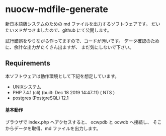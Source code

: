 ﻿nuocw-mdfile-generate
==========
新日本語版システムのための md ファイルを出力するソフトウェアです。
だいたいメドがつきましたので、github にて公開します。

試行錯誤をやりながら作ってますので、コードが汚いです。
データ確認のために、余計な出力がたくさん出ますが、
まだ気にしないで下さい。

Requirements
------------

本ソフトウェアは動作環境として下記を想定しています。

* UNIXシステム
* PHP 7.4.1 (cli) (built: Dec 18 2019 14:47:11) ( NTS )
* postgres (PostgreSQL) 12.1

#### 基本動作

ブラウザで index.php へアクセスすると、
ocwpdb と ocwdb へ接続し、
そこからデータを取得、md ファイルを出力します。

